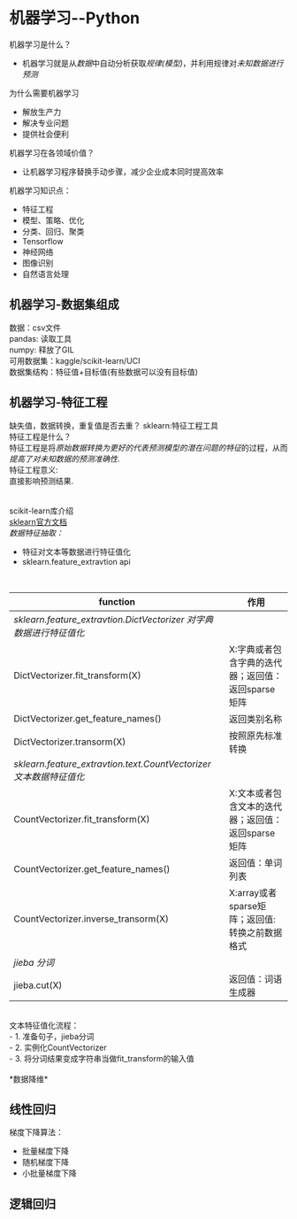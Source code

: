 机器学习--Python
================
机器学习是什么？<br>
- 机器学习就是从*数据*中自动分析获取*规律(模型)*，并利用规律对*未知数据进行预测*  

为什么需要机器学习<br>
- 解放生产力
- 解决专业问题
- 提供社会便利  

机器学习在各领域价值？<br>
- 让机器学习程序替换手动步骤，减少企业成本同时提高效率<br>

机器学习知识点：<br>
- 特征工程
- 模型、策略、优化
- 分类、回归、聚类
- Tensorflow
- 神经网络
- 图像识别
- 自然语言处理

机器学习-数据集组成
------------------
数据：csv文件<br>
pandas: 读取工具<br>
numpy: 释放了GIL<br>
可用数据集：kaggle/scikit-learn/UCI<br>
数据集结构：特征值+目标值(有些数据可以没有目标值)<br>

机器学习-特征工程
----------------
缺失值，数据转换，重复值是否去重？
sklearn:特征工程工具<br>
特征工程是什么？<br>
特征工程是将*原始数据转换为更好的代表预测模型的潜在问题的特征*的过程，从而*提高了对未知数据的预测准确性*.<br>
特征工程意义:<br>
直接影响预测结果.<br>  
<br>
scikit-learn库介绍<br>
[sklearn官方文档](https://scikit-learn.org/stable/)
<br>
*数据特征抽取：*<br>
- 特征对文本等数据进行特征值化<br>
- sklearn.feature_extravtion  api
<br>
    
|function  | 作用 |
|----------|-----------|
|*sklearn.feature_extravtion.DictVectorizer  对字典数据进行特征值化*|
|DictVectorizer.fit_transform(X) | X:字典或者包含字典的迭代器；返回值：返回sparse矩阵|
|DictVectorizer.get_feature_names()  | 返回类别名称|
|DictVectorizer.transorm(X)  | 按照原先标准转换|
|*sklearn.feature_extravtion.text.CountVectorizer  文本数据特征值化*|
|CountVectorizer.fit_transform(X) | X:文本或者包含文本的迭代器；返回值：返回sparse矩阵|
|CountVectorizer.get_feature_names()  | 返回值：单词列表|
|CountVectorizer.inverse_transorm(X)  |  X:array或者sparse矩阵；返回值:转换之前数据格式|
|*jieba 分词*|
|jieba.cut(X)  | 返回值：词语生成器|
<br>
文本特征值化流程：<br>
-  1. 准备句子，jieba分词<br>
-  2. 实例化CountVectorizer<br>
-  3. 将分词结果变成字符串当做fit_transform的输入值<br>
<br>
*数据降维*

线性回归
--------

梯度下降算法：
-  批量梯度下降
-  随机梯度下降
-  小批量梯度下降


逻辑回归
--------
